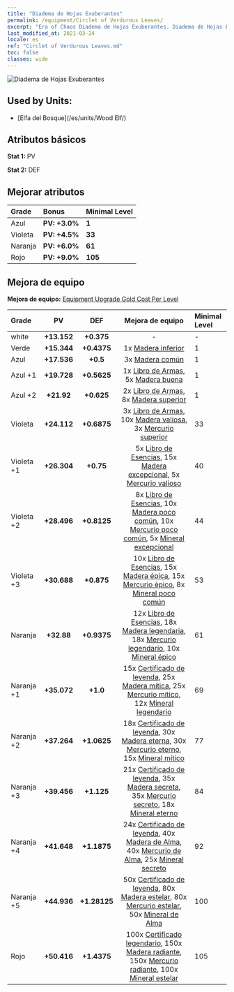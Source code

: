 ```yaml
---
title: "Diadema de Hojas Exuberantes"
permalink: /equipment/Circlet of Verdurous Leaves/
excerpt: "Era of Chaos Diadema de Hojas Exuberantes. Diadema de Hojas Exuberantes"
last_modified_at: 2021-03-24
locale: es
ref: "Circlet of Verdurous Leaves.md"
toc: false
classes: wide
---
```


  ![Diadema de Hojas Exuberantes](/images/e/e_2032.png)

## Used by Units:

* [Elfa del Bosque](/es/units/Wood Elf/) 


## Atributos básicos
 **Stat 1:** PV

 **Stat 2:** DEF

## Mejorar atributos

  |     Grade    |   Bonus | Minimal Level | 
  |:-------------|:--------|:--------------| 
  | Azul | **PV: +3.0%** | **1** | 
  | Violeta | **PV: +4.5%** | **33** | 
  | Naranja | **PV: +6.0%** | **61** | 
  | Rojo | **PV: +9.0%** | **105** | 


## Mejora de equipo
 **Mejora de equipo:** [Equipment Upgrade Gold Cost Per Level](/equipment/EquipmentUpgradeCostPerLevel/) 

  |          Grade      | PV | DEF | Mejora de equipo | Minimal Level |
  |:--------------------|:---------:|:---------:|:----------------:|:--------------|
  | white | **+13.152** | **+0.375** | - | - |
  | Verde | **+15.344** | **+0.4375** | 1x [Madera inferior](/es/Items/mat_1/) | 1 |
  | Azul | **+17.536** | **+0.5** | 3x [Madera común](/es/Items/mat_7/) | 1 |
  | Azul +1 | **+19.728** | **+0.5625** | 1x [Libro de Armas](/es/Items/mat_18/), 5x [Madera buena](/es/Items/mat_13/) | 1 |
  | Azul +2 | **+21.92** | **+0.625** | 2x [Libro de Armas](/es/Items/mat_25/), 8x [Madera superior](/es/Items/mat_20/) | 1 |
  | Violeta | **+24.112** | **+0.6875** | 3x [Libro de Armas](/es/Items/mat_32/), 10x [Madera valiosa](/es/Items/mat_27/), 3x [Mercurio superior](/es/Items/mat_21/) | 33 |
  | Violeta +1 | **+26.304** | **+0.75** | 5x [Libro de Esencias](/es/Items/mat_39/), 15x [Madera excepcional](/es/Items/mat_34/), 5x [Mercurio valioso](/es/Items/mat_28/) | 40 |
  | Violeta +2 | **+28.496** | **+0.8125** | 8x [Libro de Esencias](/es/Items/mat_46/), 10x [Madera poco común](/es/Items/mat_41/), 10x [Mercurio poco común](/es/Items/mat_42/), 5x [Mineral excepcional](/es/Items/mat_33/) | 44 |
  | Violeta +3 | **+30.688** | **+0.875** | 10x [Libro de Esencias](/es/Items/mat_53/), 15x [Madera épica](/es/Items/mat_48/), 15x [Mercurio épico](/es/Items/mat_49/), 8x [Mineral poco común](/es/Items/mat_40/) | 53 |
  | Naranja | **+32.88** | **+0.9375** | 12x [Libro de Esencias](/es/Items/mat_60/), 18x [Madera legendaria](/es/Items/mat_55/), 18x [Mercurio legendario](/es/Items/mat_56/), 10x [Mineral épico](/es/Items/mat_47/) | 61 |
  | Naranja +1 | **+35.072** | **+1.0** | 15x [Certificado de leyenda](/es/Items/mat_67/), 25x [Madera mítica](/es/Items/mat_62/), 25x [Mercurio mítico](/es/Items/mat_63/), 12x [Mineral legendario](/es/Items/mat_54/) | 69 |
  | Naranja +2 | **+37.264** | **+1.0625** | 18x [Certificado de leyenda](/es/Items/mat_74/), 30x [Madera eterna](/es/Items/mat_69/), 30x [Mercurio eterno](/es/Items/mat_70/), 15x [Mineral mítico](/es/Items/mat_61/) | 77 |
  | Naranja +3 | **+39.456** | **+1.125** | 21x [Certificado de leyenda](/es/Items/mat_81/), 35x [Madera secreta](/es/Items/mat_76/), 35x [Mercurio secreto](/es/Items/mat_77/), 18x [Mineral eterno](/es/Items/mat_68/) | 84 |
  | Naranja +4 | **+41.648** | **+1.1875** | 24x [Certificado de leyenda](/es/Items/mat_88/), 40x [Madera de Alma](/es/Items/mat_83/), 40x [Mercurio de Alma](/es/Items/mat_84/), 25x [Mineral secreto](/es/Items/mat_75/) | 92 |
  | Naranja +5 | **+44.936** | **+1.28125** | 50x [Certificado de leyenda](/es/Items/mat_95/), 80x [Madera estelar](/es/Items/mat_90/), 80x [Mercurio estelar](/es/Items/mat_91/), 50x [Mineral de Alma](/es/Items/mat_82/) | 100 |
  | Rojo | **+50.416** | **+1.4375** | 100x [Certificado legendario](/es/Items/mat_102/), 150x [Madera radiante](/es/Items/mat_97/), 150x [Mercurio radiante](/es/Items/mat_98/), 100x [Mineral estelar](/es/Items/mat_89/) | 105 |

